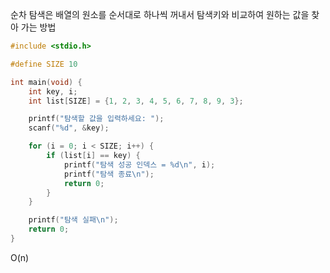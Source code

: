 순차 탐색은 배열의 원소를 순서대로 하나씩 꺼내서 탐색키와 비교하여 원하는 값을 찾아 가는 방법

```c
#include <stdio.h>

#define SIZE 10

int main(void) {
    int key, i;
    int list[SIZE] = {1, 2, 3, 4, 5, 6, 7, 8, 9, 3};

    printf("탐색할 값을 입력하세요: ");
    scanf("%d", &key);

    for (i = 0; i < SIZE; i++) {
        if (list[i] == key) {
            printf("탐색 성공 인덱스 = %d\n", i);
            printf("탐색 종료\n");
            return 0;
        }
    }

    printf("탐색 실패\n");
    return 0;
}

```

O(n)
